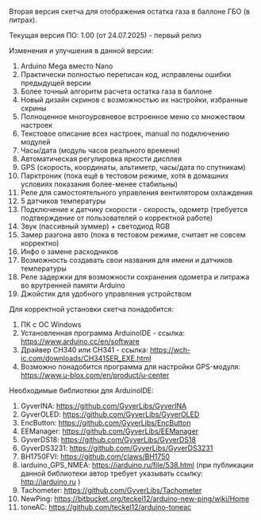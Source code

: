 Вторая версия скетча для отображения остатка газа в баллоне ГБО (в литрах).

Текущая версия ПО: 1.00 (от 24.07.2025) - первый релиз


Изменения и улучшения в данной версии:
1. Arduino Mega вместо Nano
2. Практически полностью переписан код, исправлены ошибки предыдущей версии
3. Более точный алгоритм расчета остатка газа в баллоне
4. Новый дизайн скринов с возможностью их настройки, избранные скрины
5. Полноценное многоуровневое встроенное меню со множеством настроек
6. Текстовое описание всех настроек, manual по подключению модулей
7. Часы/дата (модуль часов реального времени)
8. Автоматическая регулировка яркости дисплея
9. GPS (скорость, координаты, альтиметр, часы/дата по спутникам)
10. Парктроник (пока ещё в тестовом режиме, хотя в домашних условиях показания более-менее стабильны)
11. Реле для самостоятельного управления вентилятором охлаждения
12. 5 датчиков температуры
13. Подключение к датчику скорости - скорость, одометр (требуется подтверждение от пользователей о корректной работе)
14. Звук (пассивный зуммер) + светодиод RGB
15. Замер разгона авто (пока в тестовом режиме, считает не совсем корректно)
16. Инфо о замене расходников
17. Возможность создавать свои названия для имени и датчиков температуры
18. Реле задержки для возможности сохранения одометра и литража во врутренней памяти Arduino
19. Джойстик для удобного управления устройством 


Для корректной установки скетча понадобится:

1. ПК с ОС Windows
2. Установленная программа ArduinoIDE - ссылка: https://www.arduino.cc/en/software
3. Драйвер CH340 или CH341 - ссылка: https://wch-ic.com/downloads/CH341SER_EXE.html
4. Возможно понадобится программа для настройки GPS-модуля: https://www.u-blox.com/en/product/u-center


Необходимые библиотеки для ArduinoIDE:

1. GyverINA: https://github.com/GyverLibs/GyverINA
2. GyverOLED: https://github.com/GyverLibs/GyverOLED
3. EncButton: https://github.com/GyverLibs/EncButton
4. EEManager: https://github.com/GyverLibs/EEManager
5. GyverDS18: https://github.com/GyverLibs/GyverDS18
6. GyverDS3231: https://github.com/GyverLibs/GyverDS3231
7. BH1750FVI: https://github.com/claws/BH1750
8. iarduino_GPS_NMEA: https://iarduino.ru/file/538.html (при публикации данной библиотеки автор требует указывать ссылку: http://iarduino.ru )
9. Tachometer: https://github.com/GyverLibs/Tachometer
10. NewPing: https://bitbucket.org/teckel12/arduino-new-ping/wiki/Home
11. toneAC: https://github.com/teckel12/arduino-toneac
